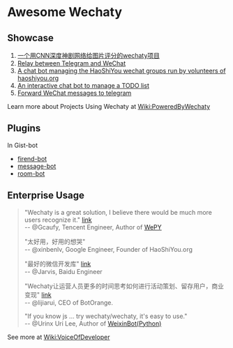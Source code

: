 # Awesome Wechaty

## Showcase

1. [一个用CNN深度神剧网络给图片评分的wechaty项目](https://github.com/huyingxi/wechaty_selfie)
2. [Relay between Telegram and WeChat](https://github.com/Firaenix/TeleChatRelay)
3. [A chat bot managing the HaoShiYou wechat groups run by volunteers of haoshiyou.org](https://github.com/xinbenlv/www-haoshiyou-org)
4. [An interactive chat bot to manage a TODO list](https://github.com/coderbunker/candobot)
5. [Forward WeChat messages to telegram](https://github.com/luosheng/Wegram)

Learn more about Projects Using Wechaty at [Wiki:PoweredByWechaty](https://github.com/wechaty/wechaty/wiki/PoweredByWechaty)

## Plugins

In Gist-bot

* [firend-bot](https://github.com/wechaty/wechaty-getting-started/blob/master/examples/advanced/gist-bot/on-friend.js)
* [message-bot](https://github.com/wechaty/wechaty-getting-started/blob/master/examples/advanced/gist-bot/on-message.js)
* [room-bot](https://github.com/wechaty/wechaty-getting-started/blob/master/examples/advanced/gist-bot/on-room-join.js)

## Enterprise Usage

> "Wechaty is a great solution, I believe there would be much more users recognize it." [link](https://github.com/wechaty/wechaty/pull/310#issuecomment-285574472)  
> -- @Gcaufy, Tencent Engineer, Author of [WePY](https://github.com/Tencent/wepy)
>
> "太好用，好用的想哭"  
> -- @xinbenlv, Google Engineer, Founder of HaoShiYou.org
>
> "最好的微信开发库" [link](http://weibo.com/3296245513/Ec4iNp9Ld?type=comment)  
> -- @Jarvis, Baidu Engineer
>
> "Wechaty让运营人员更多的时间思考如何进行活动策划、留存用户，商业变现" [link](http://mp.weixin.qq.com/s/dWHAj8XtiKG-1fIS5Og79g)  
> -- @lijiarui, CEO of BotOrange.
>
> "If you know js ... try wechaty/wechaty, it's easy to use."  
> -- @Urinx Uri Lee, Author of [WeixinBot\(Python\)](https://github.com/Urinx/WeixinBot)

See more at [Wiki:VoiceOfDeveloper](https://github.com/wechaty/wechaty/wiki/VoiceOfDeveloper)

